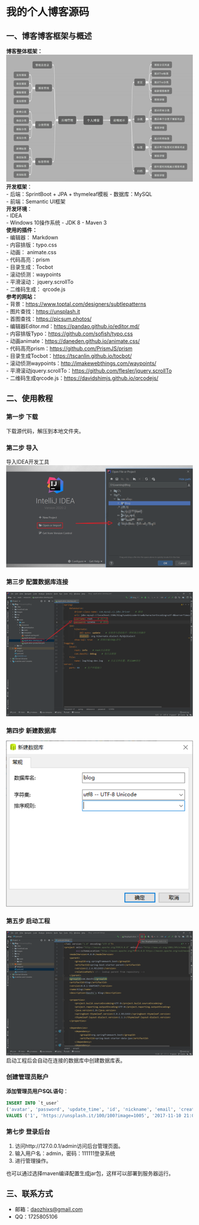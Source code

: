 # 我的个人博客源码
## 一、博客博客框架与概述
**博客整体框架：**    
![博客整体框架](images/struct.png)
**开发框架**：    
    - 后端：SprintBoot + JPA + thymeleaf模板
    - 数据库：MySQL    
    - 前端：Semantic UI框架    
**开发环境**：    
    - IDEA    
    - Windows 10操作系统
    - JDK 8
    - Maven 3  
**使用的插件：**    
    - 编辑器： Markdown    
    - 内容排版：typo.css    
    - 动画： animate.css    
    - 代码高亮：prism    
    - 目录生成：Tocbot    
    - 滚动侦测：waypoints    
    - 平滑滚动： jquery.scrollTo    
    - 二维码生成： qrcode.js    
**参考的网站：**    
    - 背景：https://www.toptal.com/designers/subtlepatterns    
    - 图片查找：https://unsplash.it    
    - 首图查找：https://picsum.photos/    
    - 编辑器Editor.md：https://pandao.github.io/editor.md/    
    - 内容排版Typo：https://github.com/sofish/typo.css    
    - 动画animate：https://daneden.github.io/animate.css/    
    - 代码高亮prism：https://github.com/PrismJS/prism    
    - 目录生成Tocbot：https://tscanlin.github.io/tocbot/    
    - 滚动侦测waypoints：http://imakewebthings.com/waypoints/    
    - 平滑滚动jquery.scrollTo：https://github.com/flesler/jquery.scrollTo    
    - 二维码生成qrcode.js：https://davidshimjs.github.io/qrcodejs/    
## 二、使用教程
### 第一步 下载
下载源代码，解压到本地文件夹。
### 第二步 导入
导入IDEA开发工具
![导入IDEA开发工具](images/import.png)
### 第三步 配置数据库连接
![配置数据库连接](images/database.png)
### 第四步 新建数据库
![新建数据库](images/create_database.png)
### 第五步 启动工程
![启动工程](images/start.png)
启动工程后会自动在连接的数据库中创建数据库表。
### 创建管理员账户
**添加管理员用户SQL语句**：
``` SQL
INSERT INTO `t_user` 
('avatar', 'password', 'update_time', 'id', 'nickname', 'email', 'create_time', 'type', 'username') 
VALUES ('1', 'https://unsplash.it/100/100?image=1005', '2017-11-10 21:06:49', '123456789@qq.com', '管理员', '96e79218965eb72c92a549dd5a330112', '1', '2019-01-09 07:57:00', 'admin');
```
### 第七步 登录后台
1. 访问http://127.0.0.1/admin访问后台管理页面。    
2. 输入用户名：admin，密码：111111登录系统
3. 进行管理操作。

也可以通过选择maven编译配置生成jar包，这样可以部署到服务器运行。
## 三、联系方式
- 邮箱：daozhixs@gmail.com    
- QQ：1725805106
